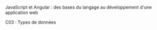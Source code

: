 JavaScript et Angular : des bases du langage au développement d'une application web

C03 : Types de données